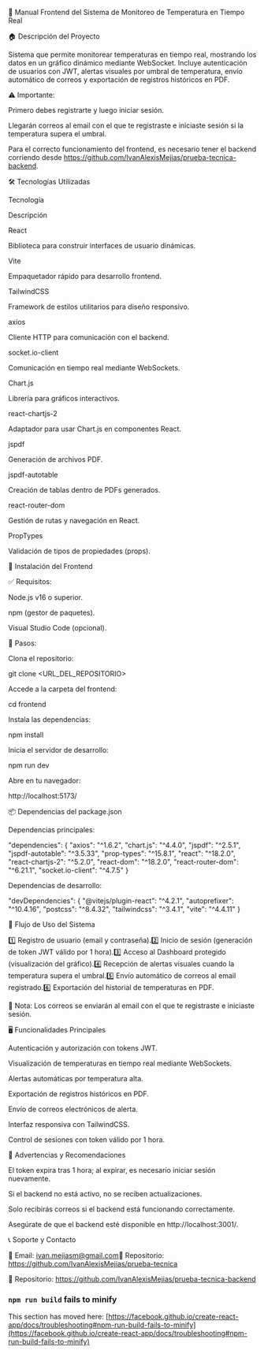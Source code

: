 🚀 Manual Frontend del Sistema de Monitoreo de Temperatura en Tiempo Real

🏠 Descripción del Proyecto

Sistema que permite monitorear temperaturas en tiempo real, mostrando los datos en un gráfico dinámico mediante WebSocket. Incluye autenticación de usuarios con JWT, alertas visuales por umbral de temperatura, envío automático de correos y exportación de registros históricos en PDF.

⚠️ Importante:

Primero debes registrarte y luego iniciar sesión.

Llegarán correos al email con el que te registraste e iniciaste sesión si la temperatura supera el umbral.

Para el correcto funcionamiento del frontend, es necesario tener el backend corriendo desde https://github.com/IvanAlexisMejias/prueba-tecnica-backend.

🛠️ Tecnologías Utilizadas

Tecnología

Descripción

React

Biblioteca para construir interfaces de usuario dinámicas.

Vite

Empaquetador rápido para desarrollo frontend.

TailwindCSS

Framework de estilos utilitarios para diseño responsivo.

axios

Cliente HTTP para comunicación con el backend.

socket.io-client

Comunicación en tiempo real mediante WebSockets.

Chart.js

Librería para gráficos interactivos.

react-chartjs-2

Adaptador para usar Chart.js en componentes React.

jspdf

Generación de archivos PDF.

jspdf-autotable

Creación de tablas dentro de PDFs generados.

react-router-dom

Gestión de rutas y navegación en React.

PropTypes

Validación de tipos de propiedades (props).

🧩 Instalación del Frontend

✅ Requisitos:

Node.js v16 o superior.

npm (gestor de paquetes).

Visual Studio Code (opcional).

🚀 Pasos:

Clona el repositorio:

git clone <URL_DEL_REPOSITORIO>

Accede a la carpeta del frontend:

cd frontend

Instala las dependencias:

npm install

Inicia el servidor de desarrollo:

npm run dev

Abre en tu navegador:

http://localhost:5173/

📦 Dependencias del package.json

Dependencias principales:

"dependencies": {
  "axios": "^1.6.2",
  "chart.js": "^4.4.0",
  "jspdf": "^2.5.1",
  "jspdf-autotable": "^3.5.33",
  "prop-types": "^15.8.1",
  "react": "^18.2.0",
  "react-chartjs-2": "^5.2.0",
  "react-dom": "^18.2.0",
  "react-router-dom": "^6.21.1",
  "socket.io-client": "^4.7.5"
}

Dependencias de desarrollo:

"devDependencies": {
  "@vitejs/plugin-react": "^4.2.1",
  "autoprefixer": "^10.4.16",
  "postcss": "^8.4.32",
  "tailwindcss": "^3.4.1",
  "vite": "^4.4.11"
}

🔄 Flujo de Uso del Sistema

1️⃣ Registro de usuario (email y contraseña).2️⃣ Inicio de sesión (generación de token JWT válido por 1 hora).3️⃣ Acceso al Dashboard protegido (visualización del gráfico).4️⃣ Recepción de alertas visuales cuando la temperatura supera el umbral.5️⃣ Envío automático de correos al email registrado.6️⃣ Exportación del historial de temperaturas en PDF.

🔔 Nota: Los correos se enviarán al email con el que te registraste e iniciaste sesión.

🖥️ Funcionalidades Principales

Autenticación y autorización con tokens JWT.

Visualización de temperaturas en tiempo real mediante WebSockets.

Alertas automáticas por temperatura alta.

Exportación de registros históricos en PDF.

Envío de correos electrónicos de alerta.

Interfaz responsiva con TailwindCSS.

Control de sesiones con token válido por 1 hora.

📧 Advertencias y Recomendaciones

El token expira tras 1 hora; al expirar, es necesario iniciar sesión nuevamente.

Si el backend no está activo, no se reciben actualizaciones.

Solo recibirás correos si el backend está funcionando correctamente.

Asegúrate de que el backend esté disponible en http://localhost:3001/.

📞 Soporte y Contacto

📧 Email: ivan.mejiasm@gmail.com🔗 Repositorio: https://github.com/IvanAlexisMejias/prueba-tecnica

🔗 Repositorio: https://github.com/IvanAlexisMejias/prueba-tecnica-backend

### `npm run build` fails to minify

This section has moved here: [https://facebook.github.io/create-react-app/docs/troubleshooting#npm-run-build-fails-to-minify](https://facebook.github.io/create-react-app/docs/troubleshooting#npm-run-build-fails-to-minify)

